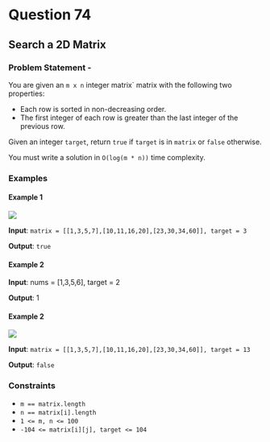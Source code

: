 # Question 74
## Search a 2D Matrix
### Problem Statement - 

You are given an `m x n` integer matrix` matrix with the following two properties:

* Each row is sorted in non-decreasing order.
* The first integer of each row is greater than the last integer of the previous row.

Given an integer `target`, return `true` if `target` is in `matrix` or `false` otherwise.

You must write a solution in `O(log(m * n))` time complexity.
 
### Examples
#### Example 1

<img src = "https://assets.leetcode.com/uploads/2020/10/05/mat.jpg">

**Input**: `matrix = [[1,3,5,7],[10,11,16,20],[23,30,34,60]], target = 3`

**Output**: `true`
#### Example 2

**Input**: nums = [1,3,5,6], target = 2

**Output**: 1

#### Example 2

<img src = "https://assets.leetcode.com/uploads/2020/10/05/mat2.jpg">

**Input**: `matrix = [[1,3,5,7],[10,11,16,20],[23,30,34,60]], target = 13`

**Output**: `false`

### Constraints

* `m == matrix.length`
* `n == matrix[i].length`
* `1 <= m, n <= 100`
* `-104 <= matrix[i][j], target <= 104`

